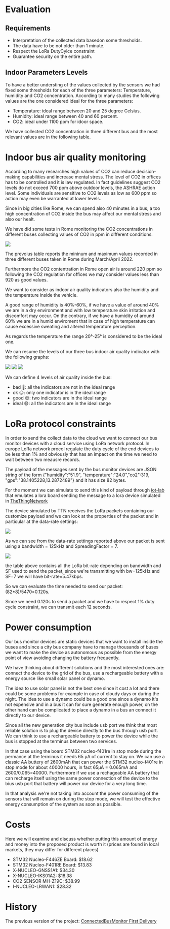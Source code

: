 # Evaluation

## Requirements

- Interpretation of the collected data basedon some thresholds.
- The data have to be not older than 1 minute.
- Respect the LoRa DutyCylce constraint
- Guarantee security on the entire path.

## Indoor Parameters Levels

To have a better understing of the values collected by the sensors we had fixed some thresholds for each of the three parameters: Temperature, humidity and CO2 concentration. According to many studies the following values are the one considered ideal for the three parameters:

- Temperature: ideal range between 20 and 25 degree Celsius.
- Humidity: ideal range between 40 and 60 percent.
- CO2: ideal under 1100 ppm for idoor space.

We have collected CO2 concentration in three different bus and the most relevant values are in the following table.

# **Indoor bus air quality monitoring**

According to many researches high values of CO2 can reduce decision-making capabilities and increase mental stress.
The level of CO2 in offices has to be controlled and it is law regulated. In fact guidelines suggest CO2 levels do not exceed 700 ppm above outdoor levels, the ASHRAE action level. Some individuals are sensitive to CO2 levels as low as 600 ppm so action may even be warranted at lower levels.

Since in big cities like Rome, we can spend also 40 minutes in a bus, a too high concentration of CO2 inside the bus may affect our mental stress and also our healt.

We have did some tests in Rome monitoring the CO2 concentrations in different buses collecting values of CO2 in ppm in different conditions.

![](img/co2_bus_table.JPG)

The prevoius table reports the mininum and maximum values recorded in three different buses taken in Rome during March/April 2022.

Furthermore the CO2 contentration in Rome open air is around 220 ppm so following the CO2 regulation for offices we may consider values less than 920 as good values.

We want to consider as indoor air quality indicators also the humidity and the temperature inside the vehicle.

A good range of humidity is 40%-60%, if we have a value of around 40% we are in a dry environment and with low temperature skin irritation and discomfort may occur.
On the contrary, if we have a humidity of around 60% we are in a humid enviroment that in case of high temperature can cause excessive sweating and altered temperature perception.

As regards the temperature the range 20°-25° is considered to be the ideal one.

We can resume the levels of our three bus indoor air quality indicator with the following graphs:

![](img/co2_graph.JPG)
![](img/temp_graph.JPG)
![](img/hum_graph.JPG)

We can define 4 levels of air quality inside the bus:
- bad   🥵: all the indicators are not in the ideal range
- ok    😑: only one indicator is in the ideal range
- good  😊: two indicators are in the ideal range
- ideal 😄: all the indicators are in the ideal range

# **LoRa protocol constraints**

In order to send the collect data to the cloud we want to connect our bus monitor devices with a cloud service using LoRa network protocol.
In europe LoRa network procol regulate the duty cycle of the end devices to be less than 1% and obviously that has an impact on the time we need to wait between two meausre records.

The payload of the messages sent by the bus monitor devices are JSON string of the form {"humidity":"51.9", "temperature":"24.0","co2":319, "gps":"38.1405228,13.2872489"} and it has size 82 bytes.

For the moment we can simulate to send this kind of payload through [iot-lab](https://www.iot-lab.info/) that emulates a lora board sending the message to a lora device simulated in [TheThingNetwork](https://www.thethingsnetwork.org/)

The device simulated by TTN receives the LoRa packets containing our customize payload and we can look at the properties of the packet and in particular at the data-rate settings:

![](img/lora_sett.JPG)

As we can see from the data-rate settings reported above our packet is sent using a bandwidth = 125kHz and SpreadingFactor = 7.

![](img/lora_dr.JPG)

the table above contains all the LoRa bit-rate depending on bandwidth and SF used to send the packet, since we're transmitting with bw=125kHz and SF=7 we will have bit-rate=5.47kbps. 

So we can evaluate the time needed to send our packet: (82*8)/5470=0.120s.

Since we need 0.120s to send a packet and we have to respect 1% duty cycle constraint, we can transmit each 12 seconds.


# **Power consumption**

Our bus monitor devices are static devices that we want to install inside the buses and since a city bus company have to manage thousands of buses we want to make the device as autonomous as possible from the energy point of view avoiding changing the battery frequently.

We have thinking about different solutions and the most interested ones are: connect the device to the grid of the bus, use a rechargeable battery with a energy source like small solar panel or dynamo.

The idea to use solar panel is not the best one since it cost a lot and there could be some problems for example in case of cloudy days or during the night.
The idea to use a dynamo could be a good one since a dynamo it's not expensive and in a bus it can for sure generate enough power, on the other hand can be complicated to place a dynamo in a bus an connect it directly to our device.

Since all the new generation city bus include usb port we think that most reliable solution is to plug the device directly to the bus through usb port.
We can think to use a rechargeable battery to power the device while the bus is stopped at the terminus between two services.

In that case using the board STM32 nucleo-f401re in stop mode during the permance at the terminus it needs 65 μA of current to stay on. 
We can use a classic AA buttery of 2600mAh that can power the STM32 nucleo-f401re in stop mode for about 40000 hours, in fact 65μA = 0.065mA and 2600/0.065=40000.
Furthermore if we use a rechageable AA battery that can recharge itself using the same power connection of the device to the bius usb port that battery will power our device for a very long time.

In that analysis we're not taking into account the power consuming of the sensors that will remain on during the stop mode, we will test the effective energy consumption of the system as soon as possible.


# **Costs**
Here we will examine and discuss whether putting this amount of energy and money into the proposed product is worth it (prices are found in local markets, they may differ for different places)
- STM32 Nucleo-F446ZE Board: $18.62
- STM32 Nucleo-F401RE Board: $13.83
- X-NUCLEO-GNSS1A1: $34.30
- X-NUCLEO-IKS01A2: $18.38
- CO2 SENSOR MH-Z19C: $38.99
- I-NUCLEO-LRWAN1: $28.32


# History
 
The previous version of the project: <a href="https://github.com/FrancescoCrino/ConnectedBusMonitor/releases/tag/v1.0">ConnectedBusMonitor First Delivery</a>
